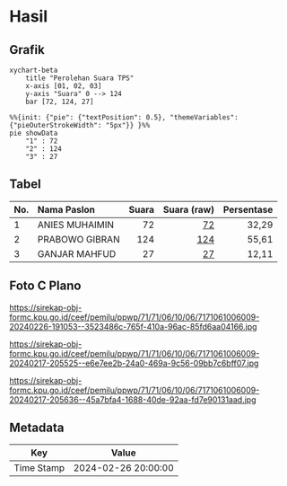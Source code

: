 # Hasil

## Grafik

```mermaid
xychart-beta
    title "Perolehan Suara TPS"
    x-axis [01, 02, 03]
    y-axis "Suara" 0 --> 124
    bar [72, 124, 27]
```

```mermaid
%%{init: {"pie": {"textPosition": 0.5}, "themeVariables": {"pieOuterStrokeWidth": "5px"}} }%%
pie showData
    "1" : 72
    "2" : 124
    "3" : 27
```

## Tabel

| No. | Nama Paslon    | Suara | Suara (raw) | Persentase |
|:--- |:-------------- | -----:| -----------:| ----------:|
| 1   | ANIES MUHAIMIN | 72    | [72][p-1]   | 32,29      |
| 2   | PRABOWO GIBRAN | 124   | [124][p-2]  | 55,61      |
| 3   | GANJAR MAHFUD  | 27    | [27][p-3]   | 12,11      |


[p-1]: https://github.com/gigit-pemilu/pemilu-2024-71-sulawesi-utara/blob/main/pilpres/hitung-suara/sub/71-sulawesi-utara/sub/71-kota-manado/sub/06-sario/sub/1006-titiwungan-selatan/sub/009-tps/sub/paslon-1.txt
[p-2]: https://github.com/gigit-pemilu/pemilu-2024-71-sulawesi-utara/blob/main/pilpres/hitung-suara/sub/71-sulawesi-utara/sub/71-kota-manado/sub/06-sario/sub/1006-titiwungan-selatan/sub/009-tps/sub/paslon-2.txt
[p-3]: https://github.com/gigit-pemilu/pemilu-2024-71-sulawesi-utara/blob/main/pilpres/hitung-suara/sub/71-sulawesi-utara/sub/71-kota-manado/sub/06-sario/sub/1006-titiwungan-selatan/sub/009-tps/sub/paslon-3.txt

## Foto C Plano

https://sirekap-obj-formc.kpu.go.id/ceef/pemilu/ppwp/71/71/06/10/06/7171061006009-20240226-191053--3523486c-765f-410a-96ac-85fd6aa04166.jpg

https://sirekap-obj-formc.kpu.go.id/ceef/pemilu/ppwp/71/71/06/10/06/7171061006009-20240217-205525--e6e7ee2b-24a0-469a-9c56-09bb7c6bff07.jpg

https://sirekap-obj-formc.kpu.go.id/ceef/pemilu/ppwp/71/71/06/10/06/7171061006009-20240217-205636--45a7bfa4-1688-40de-92aa-fd7e90131aad.jpg


## Metadata

| Key        | Value               |
| ---------- | ------------------- |
| Time Stamp | 2024-02-26 20:00:00 |



